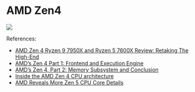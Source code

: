 # AMD Zen4

![](./zen4.svg)

References:

- [AMD Zen 4 Ryzen 9 7950X and Ryzen 5 7600X Review: Retaking The High-End](https://www.anandtech.com/show/17585/amd-zen-4-ryzen-9-7950x-and-ryzen-5-7600x-review-retaking-the-high-end/8)
- [AMD’s Zen 4 Part 1: Frontend and Execution Engine](https://chipsandcheese.com/2022/11/05/amds-zen-4-part-1-frontend-and-execution-engine/)
- [AMD’s Zen 4, Part 2: Memory Subsystem and Conclusion](https://chipsandcheese.com/2022/11/08/amds-zen-4-part-2-memory-subsystem-and-conclusion/)
- [Inside the AMD Zen 4 CPU architecture](https://www.custompc.com/inside-amd-zen-4-ryzen-cpu-architecture)
- [AMD Reveals More Zen 5 CPU Core Details](https://www.phoronix.com/review/amd-zen-5-core)

